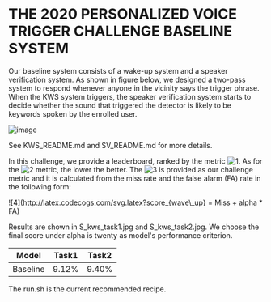 # THE 2020 PERSONALIZED VOICE TRIGGER CHALLENGE BASELINE SYSTEM

Our baseline system consists of a wake-up system and a speaker verification system. As shown in figure below, we designed a two-pass system to respond whenever anyone in the vicinity says the trigger phrase. When the KWS system triggers, the speaker verification system starts to decide whether the sound that triggered the  detector is likely to be keywords spoken by the enrolled user. 

![image](https://github.com/jiay7/THE-2020-PERSONALIZED-VOICE-TRIGGER-CHALLENGE-BASELINE-SYSTEM/blob/master/wake_sv.png)

See KWS_README.md and SV_README.md for more details.

In this challenge, we provide a leaderboard, ranked by the metric ![1](http://latex.codecogs.com/svg.latex?score_{wave\_up}). As for the ![2](http://latex.codecogs.com/svg.latex?score_{wave\_up}) metric, the lower the better. The ![3](http://latex.codecogs.com/svg.latex?score_{wave\_up}) is provided as our challenge metric and it is calculated from the miss rate and the false alarm (FA) rate in the following form:

![4](http://latex.codecogs.com/svg.latex?score_{wave\_up} = Miss + alpha * FA)

Results are shown in S_kws_task1.jpg and S_kws_task2.jpg.  We choose the final score under alpha is twenty as model's performance criterion.

| Model | Task1 | Task2 |
| :----:| :----: | :----: |
| Baseline | 9.12% | 9.40% |

The run.sh is the current recommended recipe.





